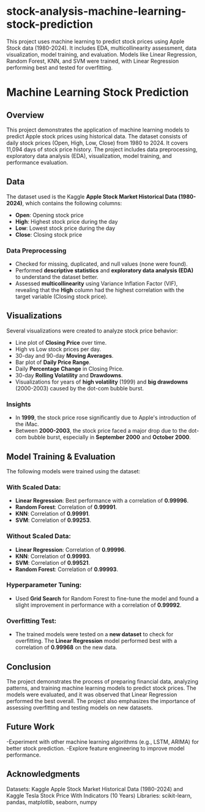 # stock-analysis-machine-learning-stock-prediction
This project uses machine learning to predict stock prices using Apple Stock data (1980-2024). It includes EDA, multicollinearity assessment, data visualization, model training, and evaluation. Models like Linear Regression, Random Forest, KNN, and SVM were trained, with Linear Regression performing best and tested for overfitting.
# Machine Learning Stock Prediction

## Overview
This project demonstrates the application of machine learning models to predict Apple stock prices using historical data. The dataset consists of daily stock prices (Open, High, Low, Close) from 1980 to 2024. It covers 11,094 days of stock price history. The project includes data preprocessing, exploratory data analysis (EDA), visualization, model training, and performance evaluation.

## Data
The dataset used is the Kaggle **Apple Stock Market Historical Data (1980-2024)**, which contains the following columns:
- **Open**: Opening stock price
- **High**: Highest stock price during the day
- **Low**: Lowest stock price during the day
- **Close**: Closing stock price

### Data Preprocessing
- Checked for missing, duplicated, and null values (none were found).
- Performed **descriptive statistics** and **exploratory data analysis (EDA)** to understand the dataset better.
- Assessed **multicollinearity** using Variance Inflation Factor (VIF), revealing that the **High** column had the highest correlation with the target variable (Closing stock price).

## Visualizations
Several visualizations were created to analyze stock price behavior:
- Line plot of **Closing Price** over time.
- High vs Low stock prices per day.
- 30-day and 90-day **Moving Averages**.
- Bar plot of **Daily Price Range**.
- Daily **Percentage Change** in Closing Price.
- 30-day **Rolling Volatility** and **Drawdowns**.
- Visualizations for years of **high volatility** (1999) and **big drawdowns** (2000-2003) caused by the dot-com bubble burst.

### Insights
- In **1999**, the stock price rose significantly due to Apple's introduction of the iMac.
- Between **2000-2003**, the stock price faced a major drop due to the dot-com bubble burst, especially in **September 2000** and **October 2000**.

## Model Training & Evaluation
The following models were trained using the dataset:

### With Scaled Data:
- **Linear Regression**: Best performance with a correlation of **0.99996**.
- **Random Forest**: Correlation of **0.99991**.
- **KNN**: Correlation of **0.99991**.
- **SVM**: Correlation of **0.99253**.

### Without Scaled Data:
- **Linear Regression**: Correlation of **0.99996**.
- **KNN**: Correlation of **0.99993**.
- **SVM**: Correlation of **0.99521**.
- **Random Forest**: Correlation of **0.99993**.

### Hyperparameter Tuning:
- Used **Grid Search** for Random Forest to fine-tune the model and found a slight improvement in performance with a correlation of **0.99992**.

### Overfitting Test:
- The trained models were tested on a **new dataset** to check for overfitting. The **Linear Regression** model performed best with a correlation of **0.99968** on the new data.

## Conclusion
The project demonstrates the process of preparing financial data, analyzing patterns, and training machine learning models to predict stock prices. The models were evaluated, and it was observed that Linear Regression performed the best overall. The project also emphasizes the importance of assessing overfitting and testing models on new datasets.

## Future Work
-Experiment with other machine learning algorithms (e.g., LSTM, ARIMA) for better stock prediction.
-Explore feature engineering to improve model performance.
## Acknowledgments
Datasets: Kaggle Apple Stock Market Historical Data (1980-2024) and Kaggle Tesla Stock Price With Indicators (10 Years)
Libraries: scikit-learn, pandas, matplotlib, seaborn, numpy
